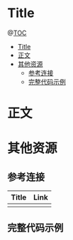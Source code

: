 # Title

@[TOC](文章目录)

<!-- TOC -->

- [Title](#title)
- [正文](#正文)
- [其他资源](#其他资源)
  - [参考连接](#参考连接)
  - [完整代码示例](#完整代码示例)

<!-- /TOC -->

# 正文

# 其他资源

## 参考连接

| Title | Link |
| ----- | ---- |
|       | []() |

## 完整代码示例

[]()
